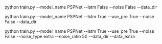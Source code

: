 python train.py --model_name PSPNet --lstm False --noise False --data_dir

python train.py --model_name PSPNet --lstm True --use_pre True --noise False --data_dir

python train.py --model_name PSPNet --lstm True --use_pre True --noise False --noise_type extra --noise_ratio 50 --data_dir --data_extra

